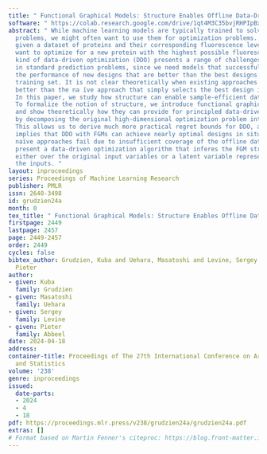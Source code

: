 ```yaml
---
title: " Functional Graphical Models: Structure Enables Offline Data-Driven Optimization "
software: " https://colab.research.google.com/drive/1qt4M3C35bvjRHPIpBxE3zPc5zvX6AAU4?usp=sharing "
abstract: " While machine learning models are typically trained to solve prediction
  problems, we might often want to use them for optimization problems. For example,
  given a dataset of proteins and their corresponding fluorescence levels, we might
  want to optimize for a new protein with the highest possible fluorescence. This
  kind of data-driven optimization (DDO) presents a range of challenges beyond those
  in standard prediction problems, since we need models that successfully predict
  the performance of new designs that are better than the best designs seen in the
  training set. It is not clear theoretically when existing approaches can even perform
  better than the na ïve approach that simply selects the best design in the dataset.
  In this paper, we study how structure can enable sample-efficient data-driven optimization.
  To formalize the notion of structure, we introduce functional graphical models (FGMs)
  and show theoretically how they can provide for principled data-driven optimization
  by decomposing the original high-dimensional optimization problem into smaller sub-problems.
  This allows us to derive much more practical regret bounds for DDO, and the result
  implies that DDO with FGMs can achieve nearly optimal designs in situations where
  naïve approaches fail due to insufficient coverage of the offline data. We further
  present a data-driven optimization algorithm that inferes the FGM structure itself,
  either over the original input variables or a latent variable representation of
  the inputs. "
layout: inproceedings
series: Proceedings of Machine Learning Research
publisher: PMLR
issn: 2640-3498
id: grudzien24a
month: 0
tex_title: " Functional Graphical Models: Structure Enables Offline Data-Driven Optimization "
firstpage: 2449
lastpage: 2457
page: 2449-2457
order: 2449
cycles: false
bibtex_author: Grudzien, Kuba and Uehara, Masatoshi and Levine, Sergey and Abbeel,
  Pieter
author:
- given: Kuba
  family: Grudzien
- given: Masatoshi
  family: Uehara
- given: Sergey
  family: Levine
- given: Pieter
  family: Abbeel
date: 2024-04-18
address:
container-title: Proceedings of The 27th International Conference on Artificial Intelligence
  and Statistics
volume: '238'
genre: inproceedings
issued:
  date-parts:
  - 2024
  - 4
  - 18
pdf: https://proceedings.mlr.press/v238/grudzien24a/grudzien24a.pdf
extras: []
# Format based on Martin Fenner's citeproc: https://blog.front-matter.io/posts/citeproc-yaml-for-bibliographies/
---
```

